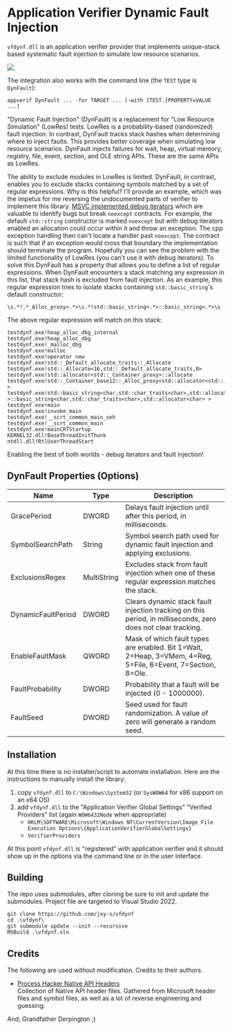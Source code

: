 # Application Verifier Dynamic Fault Injection

`vfdynf.dll` is an application verifier provider that implements unique-stack 
based systematic fault injection to simulate low resource scenarios.

![](appvw.png)

The integration also works with the command line (the `TEST` type is `DynFault`):
```
appverif DynFault ... -for TARGET ... [-with [TEST.]PROPERTY=VALUE ...]
```

"Dynamic Fault Injection" (DynFault) is a replacement for "Low Resource Simulation" 
(LowRes) tests. LowRes is a probability-based (randomized) fault injection. 
In contrast, DynFault tracks stack hashes when determining where to inject faults. 
This provides better coverage when simulating low resource scenarios. DynFault 
injects failures for wait, heap, virtual memory, registry, file, event, section, 
and OLE string APIs. These are the same APIs as LowRes.

The ability to exclude modules in LowRes is limited. DynFault, in contrast, enables
you to exclude stacks containing symbols matched by a set of regular expressions. 
Why is this helpful? I'll provide an example, which was the impetus for me reversing 
the undocumented parts of verifier to implement this library. 
[MSVC implemented debug iterators][msvc.dbgit] which are valuable to identify bugs but 
break `noexcept` contracts. For example, the default `std::string` constructor is marked 
`noexcept` but with debug iterators enabled an allocation could occur within it and throw 
an exception. The cpp exception handling then can't locate a handler past `noexcept`. The 
contract is such that if an exception would cross that boundary the implementation should 
terminate the program. Hopefully you can see the problem with the limited functionality 
of LowRes (you can't use it with debug iterators). To solve this DynFault has a 
property that allows you to define a list of regular expressions. When DynFault encounters 
a stack matching any expression in this list, that stack hash is excluded from fault 
injection. As an example, this regular expression tries to isolate stacks containing 
`std::basic_string`'s default constructor:

```
\s.*!.*_Alloc_proxy<.*>\s.*!std::basic_string<.*>::basic_string<.*>\s
```

The above regular expression will match on this stack:

```
testdynf.exe!heap_alloc_dbg_internal
testdynf.exe!heap_alloc_dbg
testdynf.exe!_malloc_dbg
testdynf.exe!malloc
testdynf.exe!operator new
testdynf.exe!std::_Default_allocate_traits::_Allocate
testdynf.exe!std::_Allocate<16,std::_Default_allocate_traits,0>
testdynf.exe!std::allocator<std::_Container_proxy>::allocate
testdynf.exe!std::_Container_base12::_Alloc_proxy<std::allocator<std::_Container_proxy> >
testdynf.exe!std::basic_string<char,std::char_traits<char>,std::allocator<char> >::basic_string<char,std::char_traits<char>,std::allocator<char> >
testdynf.exe!main
testdynf.exe!invoke_main
testdynf.exe!__scrt_common_main_seh
testdynf.exe!__scrt_common_main
testdynf.exe!mainCRTStartup
KERNEL32.dll!BaseThreadInitThunk
ntdll.dll!RtlUserThreadStart
```

Enabling the best of both worlds - debug iterators and fault injection!

## DynFault Properties (Options)

| Name               | Type        | Description |
| ----               | ----        | ----------- |
| GracePeriod        | DWORD       | Delays fault injection until after this period, in milliseconds. |
| SymbolSearchPath   | String      | Symbol search path used for dynamic fault injection and applying exclusions. |
| ExclusionsRegex    | MultiString | Excludes stack from fault injection when one of these regular expression matches the stack. |
| DynamicFaultPeriod | DWORD       | Clears dynamic stack fault injection tracking on this period, in milliseconds, zero does not clear tracking. |
| EnableFaultMask    | QWORD       | Mask of which fault types are enabled. Bit 1=Wait, 2=Heap, 3=VMem, 4=Reg, 5=File, 6=Event, 7=Section, 8=Ole. |
| FaultProbability   | DWORD       | Probability that a fault will be injected (0 - 1000000). |
| FaultSeed          | DWORD       | Seed used for fault randomization. A value of zero will generate a random seed. |

## Installation

At this time there is no installer/script to automate installation. Here are the instructions to 
manually install the library:

1. copy `vfdynf.dll` to `C:\Windows\System32` (or `SysWOW64` for x86 support on an x64 OS)
2. add `vfdynf.dll` to the "Application Verifier Global Settings" "Verified Providers" list (again `WOW6432Node` when appropriate)
    - `HKLM\SOFTWARE\Microsoft\Windows NT\CurrentVersion\Image File Execution Options\{ApplicationVerifierGlobalSettings}`
    - `VerifierProviders`

At this point `vfdynf.dll` is "registered" with application verifier and it should show up in the options 
via the command line or in the user interface.

## Building

The repo uses submodules, after cloning be sure to init and update the submodules. 
Project file are targeted to Visual Studio 2022.

```
git clone https://github.com/jxy-s/vfdynf
cd .\vfdynf\
git submodule update --init --recursive
MSBuild .\vfdynf.sln
```

## Credits

The following are used without modification. Credits to their authors.

- [Process Hacker Native API Headers][github.phnt]   
Collection of Native API header files. Gathered from Microsoft header files and 
symbol files, as well as a lot of reverse engineering and guessing.

[//]: # (Hyperlink IDs)
[github.phnt]: https://github.com/processhacker/phnt
[msvc.dbgit]: https://docs.microsoft.com/en-us/cpp/standard-library/debug-iterator-support?view=msvc-170

And, Grandfather Derpington ;)